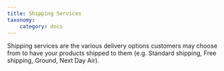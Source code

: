 ```yaml
---
title: Shipping Services
taxonomy:
    category: docs
---
```


Shipping services are the various delivery options customers may choose from to have your products shipped to them (e.g. Standard shipping, Free shipping, Ground, Next Day Air).